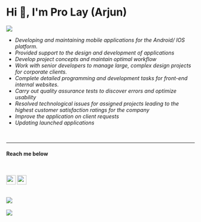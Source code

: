 <h1>Hi 👋, I'm Pro Lay (Arjun) </h1>

![](https://komarev.com/ghpvc/?username=prolaymm)

<ul style ="font-style: oblique">
 <li>Developing and maintaining mobile applications for the Android/ IOS platform.</li>
<li>Provided support to the design and development of applications</li>
<li>Develop project concepts and maintain optimal workflow</li>
<li>Work with senior developers to manage large, complex design projects for corporate clients.</li>
<li>Complete detailed programming and development tasks for front-end internal websites.</li>
<li> Carry out quality assurance tests to discover errors and optimize usability</li>
<li>Resolved technological issues for assigned projects leading to the highest customer satisfaction 
  ratings for the company</li>
<li>Improve the application on client requests</li>
<li>Updating launched applications</li>
</ul>

</br>

***

<h4> Reach me below</h4>
</br>

<p>
<a href="https://www.linkedin.com/in/prolaymm"> <img src="https://img.shields.io/badge/linkedin-%230077B5.svg?&style=for-the-badge&logo=linkedin&logoColor=white" height=25></a> <a href="https://www.linkedin.com/in/prolaymm"><img src="https://img.shields.io/badge/Instagram-E4405F?style=for-the-badge&logo=instagram&logoColor=white" height=25></a>
</p>
<br>

<a href="https://github.com/prolaymm">
  <img align="center" src="https://github-readme-stats.vercel.app/api/top-langs/?username=prolaymm&count_private=true&layout=compact&bg_color=0,232526,414345&icon_color=ffffff&title_color=ffffff&text_color=ffffff&line_height=30&v=5"/>
</a>
<br></br>
<a href="https://github.com/prolaymm">
  <img align="center" src="https://github-readme-stats.vercel.app/api?username=prolaymm&custom_title=My Github Stats&show_icons=true&bg_color=0,232526,414345&icon_color=82FF99&title_color=ffffff&text_color=ffffff&line_height=20.5&v=5&count_private=true"/>
</a>
